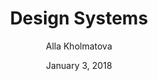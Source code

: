 ---
date: January 3, 2018
title: Design Systems
author: Alla Kholmatova
link: http://designsystemsbook.com/
image: images/books/design-systems.jpg
description: What are the key qualities of a well-functioning, enduring design system? Throughout the book, Alla will share an approach that will help you every day with your work.

---